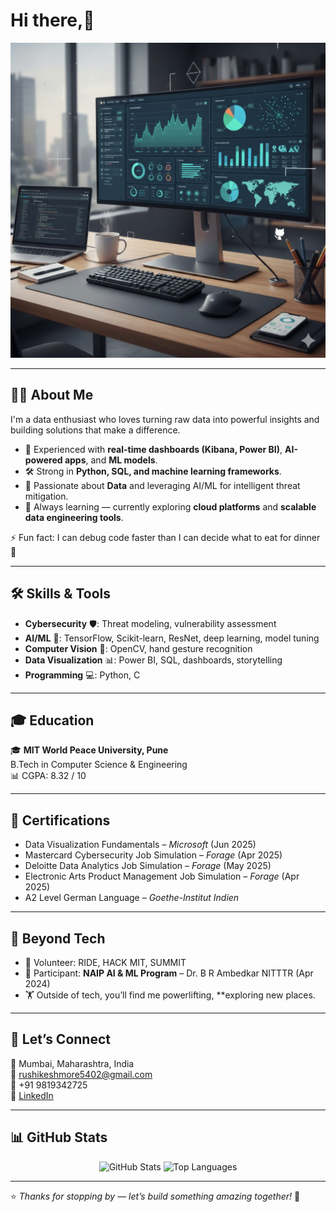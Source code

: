 # Hi there,👋  

<p align="center">
  <img src="https://github.com/Rushi5m/Rushi5m/blob/main/Gemini_Generated_Image_syw07csyw07csyw0.png" alt="Banner" width="600"/>
</p>

---

## 👨‍💻 About Me  
I'm a data enthusiast who loves turning raw data into powerful insights and building solutions that make a difference.  

- 🚀 Experienced with **real-time dashboards (Kibana, Power BI)**, **AI-powered apps**, and **ML models**.  
- 🛠️ Strong in **Python, SQL, and machine learning frameworks**.  
- 🔐 Passionate about **Data** and leveraging AI/ML for intelligent threat mitigation.  
- 🌱 Always learning — currently exploring **cloud platforms** and **scalable data engineering tools**.  

⚡ Fun fact: I can debug code faster than I can decide what to eat for dinner 🍕  

---

## 🛠️ Skills & Tools  
- **Cybersecurity** 🛡️: Threat modeling, vulnerability assessment  
- **AI/ML** 🤖: TensorFlow, Scikit-learn, ResNet, deep learning, model tuning  
- **Computer Vision** 👀: OpenCV, hand gesture recognition  
- **Data Visualization** 📊: Power BI, SQL, dashboards, storytelling  
- **Programming** 💻: Python, C  

---

## 🎓 Education  
🎓 **MIT World Peace University, Pune**  
B.Tech in Computer Science & Engineering  
📊 CGPA: 8.32 / 10  

---

## 📜 Certifications  
- Data Visualization Fundamentals – *Microsoft* (Jun 2025)  
- Mastercard Cybersecurity Job Simulation – *Forage* (Apr 2025)  
- Deloitte Data Analytics Job Simulation – *Forage* (May 2025)  
- Electronic Arts Product Management Job Simulation – *Forage* (Apr 2025)  
- A2 Level German Language – *Goethe-Institut Indien*  

---

## 🙌 Beyond Tech  
- 🤝 Volunteer: RIDE, HACK MIT, SUMMIT  
- 🎯 Participant: **NAIP AI & ML Program** – Dr. B R Ambedkar NITTTR (Apr 2024)  
- 🏋️ Outside of tech, you’ll find me powerlifting, **exploring new places.  

---

## 📍 Let’s Connect  
📍 Mumbai, Maharashtra, India  
📧 [rushikeshmore5402@gmail.com](mailto:rushikeshmore5402@gmail.com)  
📱 +91 9819342725  
🔗 [LinkedIn](https://www.linkedin.com/in/rushikesh-more-14b622213/)  

---

## 📊 GitHub Stats  
<p align="center">
  <img src="https://github-readme-stats.vercel.app/api?username=rushikeshmore&show_icons=true&theme=default" alt="GitHub Stats" height="160"/>
  <img src="https://github-readme-stats.vercel.app/api/top-langs/?username=rushikeshmore&layout=compact" alt="Top Languages" height="160"/>
</p>


---

⭐️ *Thanks for stopping by — let’s build something amazing together!* 🚀
